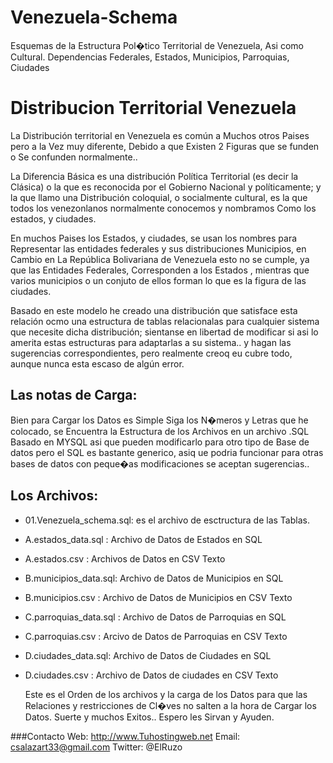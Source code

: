 Venezuela-Schema
================

Esquemas de la Estructura Pol�tico Territorial de Venezuela, Asi como Cultural. Dependencias Federales, Estados, Municipios, Parroquias, Ciudades 


Distribucion Territorial Venezuela
========================================

   La Distribución territorial en Venezuela es común a Muchos otros Paises pero a la Vez
muy diferente, Debido a que Existen 2 Figuras que se funden o Se confunden normalmente..

   La Diferencia Básica es una distribución Política Territorial (es decir la Clásica)
o la que es reconocida por el Gobierno Nacional y políticamente; y la que llamo una Distribución
coloquial, o socialmente cultural, es la que todos los venezonlanos normalmente conocemos y nombramos
Como los estados, y ciudades. 

   En  muchos Paises los Estados, y ciudades, se usan los nombres para Representar las entidades federales
y sus distribuciones Municipios, en Cambio en La República Bolivariana de Venezuela esto no se cumple, 
ya que las Entidades Federales, Corresponden a los Estados , mientras que  varios municipios o un conjuto
de ellos forman lo que es la figura de las ciudades.

   Basado en este modelo he creado una distribución que satisface esta relación ocmo una estructura de 
tablas relacionalas para cualquier sistema que necesite dicha distribución; sientanse en libertad de modificar
si asi lo amerita estas estructuras para adaptarlas a su sistema.. y hagan las sugerencias correspondientes, 
pero realmente creoq eu cubre todo, aunque nunca esta escaso de algún error.


  Las notas de Carga:
 -----------------------
 Bien para Cargar los Datos es Simple Siga los N�meros y Letras que he colocado, se Encuentra la Estructura
de los Archivos en un archivo .SQL Basado en MYSQL asi que pueden modificarlo para otro tipo de Base de datos
pero el SQL es bastante generico, asiq ue podria funcionar para otras bases de datos  con peque�as modificaciones
se aceptan sugerencias..

  Los Archivos:
  ---------------
 * 01.Venezuela_schema.sql: es el archivo de esctructura de las Tablas.
 * A.estados_data.sql : Archivo de Datos de Estados en SQL
 * A.estados.csv : Archivos de Datos en CSV Texto
 * B.municipios_data.sql: Archivo de Datos de Municipios en SQL
 * B.municipios.csv : Archivo de Datos de Municipios en CSV Texto
 * C.parroquias_data.sql : Archivo de Datos de Parroquias en SQL
 * C.parroquias.csv : Arcivo de Datos de Parroquias en CSV Texto
 * D.ciudades_data.sql: Archivo de Datos de Ciudades en SQL
 * D.ciudades.csv : Archivo de Datos de ciudades en CSV Texto

   Este es el Orden de los archivos y la carga de los Datos para que las Relaciones y restricciones de Cl�ves
no salten a la hora de Cargar los Datos.
   Suerte y muchos Exitos.. Espero les Sirvan y Ayuden.

###Contacto
Web: http://www.Tuhostingweb.net
Email: csalazart33@gmail.com
Twitter: @ElRuzo

